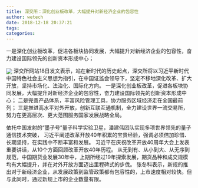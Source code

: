 ```yaml
---
title: 深交所：深化创业板改革，大幅提升对新经济企业的包容性
author: wetech
date: 2018-12-18 20:37:21
tags: 
categories: 
---
```

一是深化创业板改革，促进各板块协同发展，大幅提升对新经济企业的包容性，奋力建设国际领先的创新资本形成中心；
<!-- more -->
<img align="center" border="0" src="https://imgcdn.yicai.com/uppics/images/2018/12/3043f3a939f7190256f111c781439239.jpg" />
深交所网站18日发文表示，站在新时代的历史起点，深交所将以习近平新时代中国特色社会主义思想为指引，在中国证监会领导下，坚定不移地深化改革、扩大开放，坚持市场化、法治化、国际化方向。
一是深化创业板改革，促进各板块协同发展，大幅提升对新经济企业的包容性，奋力建设国际领先的创新资本形成中心；
二是完善产品体系，丰富风险管理工具，协力服务区域经济走在全国最前列；
三是推进高水平对外开放，创新互联互通机制，全力建设世界一流交易所，努力在更高层次、更大范围服务国家发展战略全局。
 
 
依托中国发射的“墨子号”量子科学实验卫星，潘建伟团队实现多项世界领先的量子通信技术突破，
习近平阐述改革开放40年积累的宝贵经验，强调必须倍加珍惜、长期坚持，在实践中不断丰富和发展。
习近平在庆祝改革开放40周年大会上发表重要讲话，从10个方面回顾改革开放40年历程。
从无到有、从小到大、从无序到规范，中国期货业发展30年中，上期所经过19年探索发展，期货品种和成交规模均有大幅提升，并在对外开放方面迈出里程碑式的步伐。
张冬科表示，新规的推出对于新经济企业，从发展政策到监管政策都有包容性的，上市速度相对较快。但与此同时，通过新规上市的企业数量有限。
